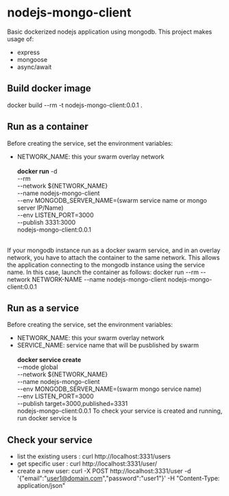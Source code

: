 # nodejs-mongo-client
Basic dockerized nodejs application using mongodb.
This project makes usage of:
* express
* mongoose
* async/await

## Build docker image
docker build --rm -t nodejs-mongo-client:0.0.1 .

## Run as a container
Before creating the service, set the environment variables:
* NETWORK_NAME: this your swarm overlay network
<br><br>
__docker run__ -d \
	--rm \
	--network ${NETWORK_NAME} \
	--name nodejs-mongo-client \
	--env MONGODB_SERVER_NAME=(swarm service name or mongo server IP/Name) \
	--env LISTEN_PORT=3000 \
	--publish 3331:3000 \
	nodejs-mongo-client:0.0.1
<br>
If your mongodb instance run as a docker swarm service, and in an overlay network, you have to attach the container to the same network. This allows the application connecting to the mongodb instance using the service name. In this case, launch the container as follows:
docker run --rm --network NETWORK-NAME --name nodejs-mongo-client nodejs-mongo-client:0.0.1

## Run as a service
Before creating the service, set the environment variables:
* NETWORK_NAME: this your swarm overlay network
* SERVICE_NAME: service name that will be pusblished by swarm
<br><br>
__docker service create__ \
	--mode global \
	--network ${NETWORK_NAME} \
	--name nodejs-mongo-client \
	--env MONGODB_SERVER_NAME=(swarm mongo service name) \
	--env LISTEN_PORT=3000 \
	--publish target=3000,published=3331 \
	nodejs-mongo-client:0.0.1
To check your service is created and running, run docker service ls

## Check your service
* list the existing users : curl http://localhost:3331/users
* get specific user : curl http://localhost:3331/user/<username>
* create a new user: curl -X POST http://localhost:3331/user -d '{"email":"user1@domain.com","password":"user1"}' -H "Content-Type: application/json"

